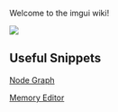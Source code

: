 Welcome to the imgui wiki!

![](https://raw.githubusercontent.com/wiki/ocornut/imgui/web/code_sample_01.png)


## Useful Snippets

[Node Graph](node_graph_example)

[Memory Editor](memory_editor_example)